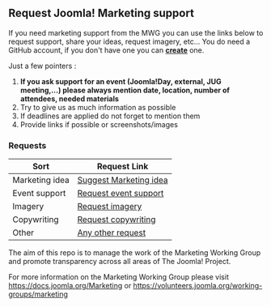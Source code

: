 ## Request Joomla! Marketing support

If you need marketing support from the MWG you can use the links below to request support, share your ideas, request imagery, etc... You do need a GitHub account, if you don't have one you can **[create](https://github.com/join)** one.

Just a few pointers :

1. **If you ask support for an event (Joomla!Day, external, JUG meeting,...) please always mention date, location, number of attendees, needed materials**
2. Try to give us as much information as possible
3. If deadlines are applied do not forget to mention them
4. Provide links if possible or screenshots/images

### Requests

Sort | Request Link
------- | ------
Marketing idea | [Suggest Marketing idea](https://github.com/joomla/joomla-marketing/issues/new?title=[IDEA]%20&body=Please%20describe%20the%20idea)
Event support | [Request event support](https://github.com/joomla/joomla-marketing/issues/new?title=[event]%20&body=Please%20describe%20the%20event%20and%20your%20needs)
Imagery | [Request imagery](https://github.com/joomla/joomla-marketing/issues/new?title=[imagery]%20&body=Please%20describe%20the%20imagery%20you%20need)
Copywriting | [Request copywriting](https://github.com/joomla/joomla-marketing/issues/new?title=[copywriting]%20&body=Please%20describe%20the%20copywriting%20you%20need)
Other | [Any other request](https://github.com/joomla/joomla-marketing/issues/new?title=[other]%20&body=Please%20describe%20how%20we%20can%20help%20you)



The aim of this repo is to manage the work of the Marketing Working Group and promote transparency across all areas of The Joomla! Project.

For more information on the Marketing Working Group please visit https://docs.joomla.org/Marketing or https://volunteers.joomla.org/working-groups/marketing



